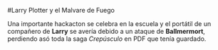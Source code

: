 #Larry Plotter y el Malvare de Fuego

Una importante hackacton se celebra en la escuela y el portátil de un compañero de **Larry**
se avería debido a un ataque de **Ballmermort**, perdiendo asó toda la saga *Crepúsculo*
en PDF que tenía guardado.